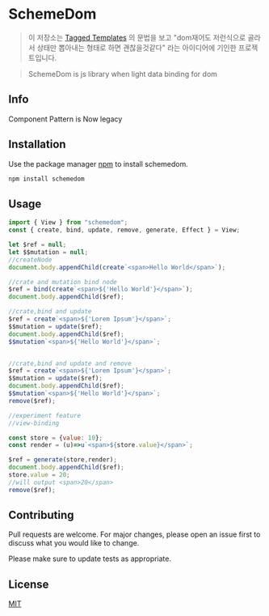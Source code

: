 # SchemeDom

> 이 저장소는 [Tagged Templates](https://developer.mozilla.org/ko/docs/Web/JavaScript/Reference/Template_literals#Tagged_templates) 의 문법을 보고 "dom재어도 저런식으로 골라서 상태만 뽑아내는 형태로 하면 괜찮을것같다" 라는 아이디어에 기인한 프로젝트입니다.

> SchemeDom is js library when light data binding for dom
## Info
Component Pattern is Now legacy
## Installation

Use the package manager [npm](https://www.npmjs.com/) to install schemedom.

```bash
npm install schemedom
```

## Usage

```javascript
import { View } from "schemedom";
const { create, bind, update, remove, generate, Effect } = View;

let $ref = null;
let $$mutation = null;
//createNode
document.body.appendChild(create`<span>Hello World</span>`); 

//crate and mutation bind node
$ref = bind(create`<span>${'Hello World'}</span>`);
document.body.appendChild($ref);

//crate,bind and update
$ref = create`<span>${'Lorem Ipsum'}</span>`;
$$mutation = update($ref);
document.body.appendChild($ref);
$$mutation`<span>${'Hello World'}</span>`;


//crate,bind and update and remove
$ref = create`<span>${'Lorem Ipsum'}</span>`;
$$mutation = update($ref);
document.body.appendChild($ref);
$$mutation`<span>${'Hello World'}</span>`;
remove($ref);

//experiment feature
//view-binding

const store = {value: 10};
const render = (u)=>u`<span>${store.value}</span>`;

$ref = generate(store,render);
document.body.appendChild($ref);
store.value = 20; 
//will output <span>20</span>
remove($ref);
```

## Contributing
Pull requests are welcome. For major changes, please open an issue first to discuss what you would like to change.

Please make sure to update tests as appropriate.

## License
[MIT](https://github.com/CreeJee/SchemeDom/blob/master/LICENSE)